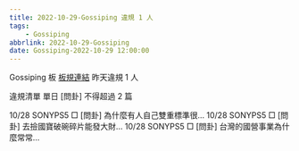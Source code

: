 ```yaml
---
title: 2022-10-29-Gossiping 違規 1 人
tags:
    - Gossiping
abbrlink: 2022-10-29-Gossiping
date: Gossiping-2022-10-29 12:00:00
---
```

Gossiping 板 [板規連結](https://www.ptt.cc/bbs/Gossiping/M.1637425085.A.07D.html)
昨天違規 1 人
<!-- more -->

違規清單
單日 [問卦] 不得超過 2 篇

10/28 SONYPS5 □ [問卦] 為什麼有人自己雙重標準很…
10/28 SONYPS5 □ [問卦] 去撿國寶破碗碎片能發大財…
10/28 SONYPS5 □ [問卦] 台灣的國營事業為什麼常常…